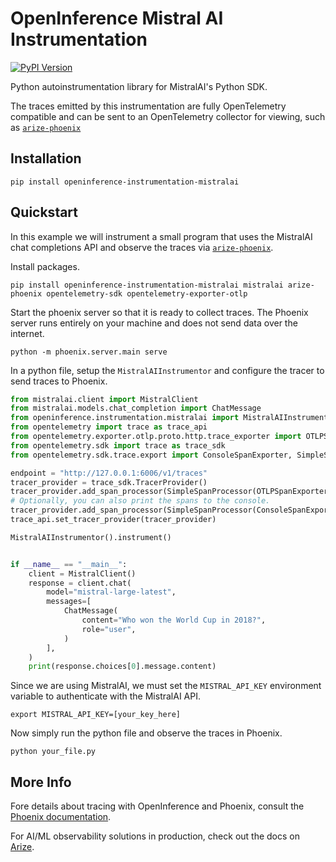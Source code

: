 # OpenInference Mistral AI Instrumentation
[![PyPI Version](https://img.shields.io/pypi/v/openinference-instrumentation-mistralai.svg)](https://pypi.python.org/pypi/openinference-instrumentation-mistralai) 

Python autoinstrumentation library for MistralAI's Python SDK.

The traces emitted by this instrumentation are fully OpenTelemetry compatible and can be sent to an OpenTelemetry collector for viewing, such as [`arize-phoenix`](https://github.com/Arize-ai/phoenix)

## Installation

```shell
pip install openinference-instrumentation-mistralai
```

## Quickstart

In this example we will instrument a small program that uses the MistralAI chat completions API and observe the traces via [`arize-phoenix`](https://github.com/Arize-ai/phoenix).

Install packages.

```shell
pip install openinference-instrumentation-mistralai mistralai arize-phoenix opentelemetry-sdk opentelemetry-exporter-otlp
```

Start the phoenix server so that it is ready to collect traces.
The Phoenix server runs entirely on your machine and does not send data over the internet.

```shell
python -m phoenix.server.main serve
```

In a python file, setup the `MistralAIInstrumentor` and configure the tracer to send traces to Phoenix.

```python
from mistralai.client import MistralClient
from mistralai.models.chat_completion import ChatMessage
from openinference.instrumentation.mistralai import MistralAIInstrumentor
from opentelemetry import trace as trace_api
from opentelemetry.exporter.otlp.proto.http.trace_exporter import OTLPSpanExporter
from opentelemetry.sdk import trace as trace_sdk
from opentelemetry.sdk.trace.export import ConsoleSpanExporter, SimpleSpanProcessor

endpoint = "http://127.0.0.1:6006/v1/traces"
tracer_provider = trace_sdk.TracerProvider()
tracer_provider.add_span_processor(SimpleSpanProcessor(OTLPSpanExporter(endpoint)))
# Optionally, you can also print the spans to the console.
tracer_provider.add_span_processor(SimpleSpanProcessor(ConsoleSpanExporter()))
trace_api.set_tracer_provider(tracer_provider)

MistralAIInstrumentor().instrument()


if __name__ == "__main__":
    client = MistralClient()
    response = client.chat(
        model="mistral-large-latest",
        messages=[
            ChatMessage(
                content="Who won the World Cup in 2018?",
                role="user",
            )
        ],
    )
    print(response.choices[0].message.content)

```

Since we are using MistralAI, we must set the `MISTRAL_API_KEY` environment variable to authenticate with the MistralAI API.

```shell
export MISTRAL_API_KEY=[your_key_here]
```

Now simply run the python file and observe the traces in Phoenix.

```shell
python your_file.py
```

## More Info

Fore details about tracing with OpenInference and Phoenix, consult the [Phoenix documentation](https://docs.arize.com/phoenix).

For AI/ML observability solutions in production, check out the docs on [Arize](https://docs.arize.com/arize).
